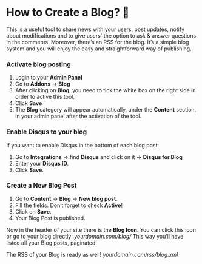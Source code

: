 # How to Create a Blog?  📝


This is a useful tool to share news with your users, post updates, notify about modifications and to give users' the option to ask & answer questions in the comments. 
Moreover, there’s an RSS for the blog. It’s a simple blog system and you will enjoy the easy and straightforward way of publishing.

### Activate blog posting

1.  Login to your  **Admin Panel**
2.  Go to  **Addons**  ->  **Blog**
3.  After clicking on **Blog**, you need to tick the white box on the right side in order to active this tool.
4.  Click  **Save**
5. The **Blog** category will appear automatically, under the **Content** section, in your admin panel after the activation of the tool. 


### Enable Disqus to your blog

If you want to enable Disqus in the bottom of each blog post:

1.  Go to  **Integrations**  -> find  **Disqus** and click on it ->  **Disqus for Blog**
2.  Enter your **Disqus ID**.
3.  Click  **Save**.


### Create a New Blog Post

1.  Go to **Content**  ->  **Blog**  ->  **New blog post**.
2.  Fill the fields. Don’t forget to check  **Active**!
3.  Click on **Save**.
4.  Your Blog Post is published.


Now in the header of your site there is the  **Blog Icon**. You can click this icon or go to your blog directly:  _yourdomain.com/blog/_  This way you’ll have listed all your Blog posts, paginated!

The RSS of your Blog is ready as well!  _yourdomain.com/rss/blog.xml_

